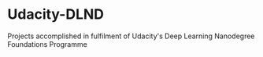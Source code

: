 # Udacity-DLND
Projects accomplished in fulfilment of Udacity's Deep Learning Nanodegree Foundations Programme
